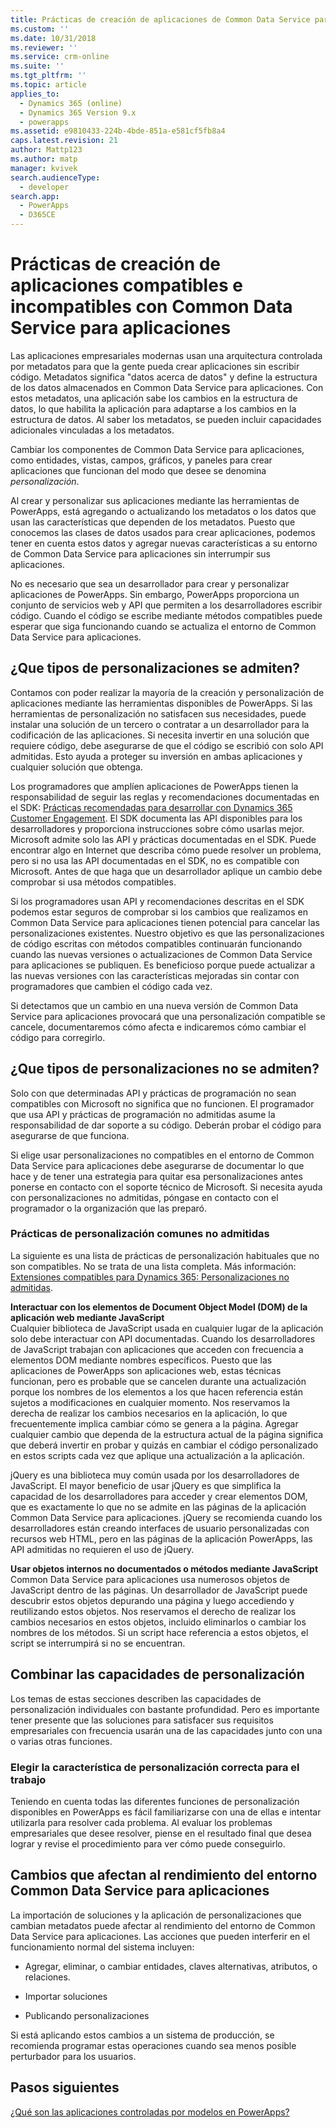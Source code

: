 ```yaml
---
title: Prácticas de creación de aplicaciones de Common Data Service para aplicaciones | MicrosoftDocs
ms.custom: ''
ms.date: 10/31/2018
ms.reviewer: ''
ms.service: crm-online
ms.suite: ''
ms.tgt_pltfrm: ''
ms.topic: article
applies_to:
  - Dynamics 365 (online)
  - Dynamics 365 Version 9.x
  - powerapps
ms.assetid: e9810433-224b-4bde-851a-e581cf5fb8a4
caps.latest.revision: 21
author: Mattp123
ms.author: matp
manager: kvivek
search.audienceType:
  - developer
search.app:
  - PowerApps
  - D365CE
---
```


# <a name="common-data-service-for-apps-supported-and-unsupported-app-building-practices"></a>Prácticas de creación de aplicaciones compatibles e incompatibles con Common Data Service para aplicaciones

<!--
The way your organization works is unique. Some organizations have well-defined business processes that they apply using PowerApps apps. Others aren’t happy with their current business processes and use PowerApps to apply new data and processes to their business. Whatever situation you find yourself in, you’ll find a lot of customization capabilities in PowerApps so that it can work for your organization.  
  
 Of course you’re eager to get started, but please take a few minutes to read the content in this section. This will introduce you to important terms, give you some background about why things are done a certain way, and help you avoid potential problems in the future.  

## What is metadata and why should you care?  
 In the past, you may have customized business applications by editing the source code. This created complications because each organization had unique changes and it was very difficult, or extremely expensive, to upgrade. Then application developers started exposing application programming interfaces (APIs) so that other developers could interact with the application and add their own logic without touching the source code. This was moderately better because it means developers can extend the application without changing it. But it still requires a developer to write code.  -->
  
 Las aplicaciones empresariales modernas usan una arquitectura controlada por metadatos para que la gente pueda crear aplicaciones sin escribir código. Metadatos significa "datos acerca de datos" y define la estructura de los datos almacenados en Common Data Service para aplicaciones. Con estos metadatos, una aplicación sabe los cambios en la estructura de datos, lo que habilita la aplicación para adaptarse a los cambios en la estructura de datos. Al saber los metadatos, se pueden incluir capacidades adicionales vinculadas a los metadatos.  

Cambiar los componentes de Common Data Service para aplicaciones, como entidades, vistas, campos, gráficos, y paneles para crear aplicaciones que funcionan del modo que desee se denomina *personalización*.  
 
Al crear y personalizar sus aplicaciones mediante las herramientas de PowerApps, está agregando o actualizando los metadatos o los datos que usan las características que dependen de los metadatos. Puesto que conocemos las clases de datos usados para crear aplicaciones, podemos tener en cuenta estos datos y agregar nuevas características a su entorno de Common Data Service para aplicaciones sin interrumpir sus aplicaciones. <!-- This way you should always be able to apply an update rollup or upgrade to the latest version and enjoy the best new features.  -->

<!--  
> **Customize or Configure?**   
> Most people say they want to customize the application, so we use the word “customize” to describe changing the system to make it work the way you want. Some people prefer to use the word “configure” because it suggests that no code was required to make changes. Call it whatever you like, we just want to make it clear that you don’t need to be a developer to customize or create PowerApps apps.  -->
  
No es necesario que sea un desarrollador para crear y personalizar aplicaciones de PowerApps. Sin embargo, PowerApps proporciona un conjunto de servicios web y API que permiten a los desarrolladores escribir código. Cuando el código se escribe mediante métodos compatibles puede esperar que siga funcionando cuando se actualiza el entorno de Common Data Service para aplicaciones.  
  
<a name="BKMK_SupportedCust"></a>   
## <a name="what-kinds-of-customizations-are-supported"></a>¿Que tipos de personalizaciones se admiten?  
 Contamos con poder realizar la mayoría de la creación y personalización de aplicaciones mediante las herramientas disponibles de PowerApps. Si las herramientas de personalización no satisfacen sus necesidades, puede instalar una solución de un tercero o contratar a un desarrollador para la codificación de las aplicaciones. Si necesita invertir en una solución que requiere código, debe asegurarse de que el código se escribió con solo API admitidas. Esto ayuda a proteger su inversión en ambas aplicaciones y cualquier solución que obtenga.  
  
 Los programadores que amplíen aplicaciones de PowerApps tienen la responsabilidad de seguir las reglas y recomendaciones documentadas en el SDK: [Prácticas recomendadas para desarrollar con Dynamics 365 Customer Engagement](https://docs.microsoft.com/dynamics365/customer-engagement/developer/best-practices-sdk). El SDK documenta las API disponibles para los desarrolladores y proporciona instrucciones sobre cómo usarlas mejor. Microsoft admite solo las API y prácticas documentadas en el SDK. Puede encontrar algo en Internet que describa cómo puede resolver un problema, pero si no usa las API documentadas en el SDK, no es compatible con Microsoft. Antes de que haga que un desarrollador aplique un cambio debe comprobar si usa métodos compatibles.  
  
 Si los programadores usan API y recomendaciones descritas en el SDK podemos estar seguros de comprobar si los cambios que realizamos en Common Data Service para aplicaciones tienen potencial para cancelar las personalizaciones existentes. Nuestro objetivo es que las personalizaciones de código escritas con métodos compatibles continuarán funcionando cuando las nuevas versiones o actualizaciones de Common Data Service para aplicaciones se publiquen. Es beneficioso porque puede actualizar a las nuevas versiones con las características mejoradas sin contar con programadores que cambien el código cada vez.  
  
 Si detectamos que un cambio en una nueva versión de Common Data Service para aplicaciones provocará que una personalización compatible se cancele, documentaremos cómo afecta e indicaremos cómo cambiar el código para corregirlo.  
  
<a name="BKMK_Unsupported"></a>   
## <a name="what-kinds-of-customizations-arent-supported"></a>¿Que tipos de personalizaciones no se admiten?  
 Solo con que determinadas API y prácticas de programación no sean compatibles con Microsoft no significa que no funcionen. <!--  “Unsupported by Microsoft” means exactly what it says: you can’t get support about these APIs or programming practices from Microsoft. We don’t test them and we don’t know if something we change will break them. We can’t predict what will happen if someone changes code in our application.  -->  El programador que usa API y prácticas de programación no admitidas asume la responsabilidad de dar soporte a su código. Deberán probar el código para asegurarse de que funciona.  
  
 Si elige usar personalizaciones no compatibles en el entorno de Common Data Service para aplicaciones debe asegurarse de documentar lo que hace y de tener una estrategia para quitar esa personalizaciones antes ponerse en contacto con el soporte técnico de Microsoft. Si necesita ayuda con personalizaciones no admitidas, póngase en contacto con el programador o la organización que las preparó.  
  
<a name="BKMK_CommonUnsupportedCustomizations"></a>   
### <a name="common-unsupported-customization-practices"></a>Prácticas de personalización comunes no admitidas  
 La siguiente es una lista de prácticas de personalización habituales que no son compatibles. No se trata de una lista completa. Más información: [Extensiones compatibles para Dynamics 365: Personalizaciones no admitidas](https://docs.microsoft.com/dynamics365/customer-engagement/developer/supported-extensions#Unsupported). 
 
**Interactuar con los elementos de Document Object Model (DOM) de la aplicación web mediante JavaScript**  
 Cualquier biblioteca de JavaScript usada en cualquier lugar de la aplicación solo debe interactuar con API documentadas. Cuando los desarrolladores de JavaScript trabajan con aplicaciones que acceden con frecuencia a elementos DOM mediante nombres específicos. Puesto que las aplicaciones de PowerApps son aplicaciones web, estas técnicas funcionan, pero es probable que se cancelen durante una actualización porque los nombres de los elementos a los que hacen referencia están sujetos a modificaciones en cualquier momento. Nos reservamos la derecha de realizar los cambios necesarios en la aplicación, lo que frecuentemente implica cambiar cómo se genera a la página. Agregar cualquier cambio que dependa de la estructura actual de la página significa que deberá invertir en probar y quizás en cambiar el código personalizado en estos scripts cada vez que aplique una actualización a la aplicación.  
  
 jQuery es una biblioteca muy común usada por los desarrolladores de JavaScript. El mayor beneficio de usar jQuery es que simplifica la capacidad de los desarrolladores para acceder y crear elementos DOM, que es exactamente lo que no se admite en las páginas de la aplicación Common Data Service para aplicaciones. jQuery se recomienda cuando los desarrolladores están creando interfaces de usuario personalizadas con recursos web HTML, pero en las páginas de la aplicación PowerApps, las API admitidas no requieren el uso de jQuery.  
  
 **Usar objetos internos no documentados o métodos mediante JavaScript**  
Common Data Service para aplicaciones usa numerosos objetos de JavaScript dentro de las páginas. Un desarrollador de JavaScript puede descubrir estos objetos depurando una página y luego accediendo y reutilizando estos objetos. Nos reservamos el derecho de realizar los cambios necesarios en estos objetos, incluido eliminarlos o cambiar los nombres de los métodos. Si un script hace referencia a estos objetos, el script se interrumpirá si no se encuentran.  <a name="BKMK_Metadata"></a>   
 
<a name="BKMK_CombineCustomizations"></a>   
## <a name="combine-customization-capabilities"></a>Combinar las capacidades de personalización  
 Los temas de estas secciones describen las capacidades de personalización individuales con bastante profundidad. Pero es importante tener presente que las soluciones para satisfacer sus requisitos empresariales con frecuencia usarán una de las capacidades junto con una o varias otras funciones.  
  
<a name="BKMK_ChooseTheRightCustomization"></a>   
### <a name="choose-the-right-customization-capability-for-the-job"></a>Elegir la característica de personalización correcta para el trabajo  
 Teniendo en cuenta todas las diferentes funciones de personalización disponibles en PowerApps es fácil familiarizarse con una de ellas e intentar utilizarla para resolver cada problema. Al evaluar los problemas empresariales que desee resolver, piense en el resultado final que desea lograr y revise el procedimiento para ver cómo puede conseguirlo.  
 
<a name="BKMK_changesinperformance"></a>   
## <a name="changes-that-affect-common-data-service-for-apps-environment-performance"></a>Cambios que afectan al rendimiento del entorno Common Data Service para aplicaciones  
 La importación de soluciones y la aplicación de personalizaciones que cambian metadatos puede afectar al rendimiento del entorno de Common Data Service para aplicaciones. Las acciones que pueden interferir en el funcionamiento normal del sistema incluyen:  
  
-   Agregar, eliminar, o cambiar entidades, claves alternativas, atributos, o relaciones.   
-   Importar soluciones
  
-   Publicando personalizaciones 
  
Si está aplicando estos cambios a un sistema de producción, se recomienda programar estas operaciones cuando sea menos posible perturbador para los usuarios.   
  
  
## <a name="next-steps"></a>Pasos siguientes  
[¿Qué son las aplicaciones controladas por modelos en PowerApps?](../../maker/model-driven-apps/model-driven-app-overview.md)

